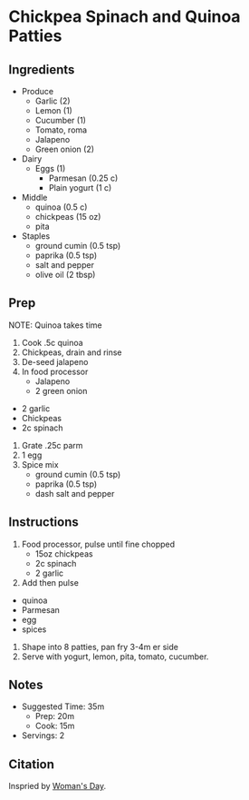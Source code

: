 # Chickpea Spinach and Quinoa Patties


## Ingredients

- Produce
  - Garlic (2)
  - Lemon (1)
  - Cucumber (1)
  - Tomato, roma
  - Jalapeno
  - Green onion (2)
- Dairy 
  - Eggs (1)
	- Parmesan (0.25 c)
	- Plain yogurt (1 c)
- Middle
	- quinoa (0.5 c)
	- chickpeas (15 oz)
	- pita
- Staples
	- ground cumin (0.5 tsp)
	- paprika (0.5 tsp)
	- salt and pepper
	- olive oil (2 tbsp)

## Prep

NOTE: Quinoa takes time

1. Cook .5c quinoa
1. Chickpeas, drain and rinse
1. De-seed jalapeno
1. In food processor
	- Jalapeno
	- 2 green onion
  - 2 garlic
  - Chickpeas
  - 2c spinach
1. Grate .25c parm
1. 1 egg
1. Spice mix
	- ground cumin (0.5 tsp)
	- paprika (0.5 tsp)
	- dash salt and pepper

## Instructions

1. Food processor, pulse until fine chopped
	- 15oz chickpeas
	- 2c spinach
	- 2 garlic 
1. Add then pulse 
  - quinoa
  - Parmesan
  - egg
  - spices 
1. Shape into 8 patties, pan fry 3-4m er side
1. Serve with yogurt, lemon, pita, tomato, cucumber.

## Notes

- Suggested Time: 35m
  - Prep: 20m
  - Cook: 15m
- Servings: 2

## Citation

Inspried by [Woman's Day](https://www.womansday.com/food-recipes/a32676061/chickpea-spinach-and-quinoa-patties-recipe/).
